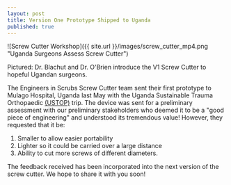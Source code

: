 ```yaml
---
layout: post
title: Version One Prototype Shipped to Uganda
published: true
---
```


![Screw Cutter Workshop]({{ site.url }}/images/screw_cutter_mp4.png "Uganda Surgeons Assess Screw Cutter")
<div class="message"> Pictured: Dr. Blachut and Dr. O'Brien introduce the V1 Screw Cutter to hopeful Ugandan surgeons.</div>

The Engineers in Scrubs Screw Cutter team sent their first prototype to Mulago Hospital, Uganda last May with the Uganda Sustainable Trauma Orthopaedic [(USTOP)](http://ustop.orthopaedics.med.ubc.ca) trip. The device was sent for a preliminary assessment with our preliminary stakeholders who deemed it to be a "good piece of engineering" and understood its tremendous value! However, they requested that it be:  

1. Smaller to allow easier portability  
2. Lighter so it could be carried over a large distance  
3. Ability to cut more screws of different diameters.  

The feedback received has been incorporated into the next version of the screw cutter. We hope to share it with you soon!